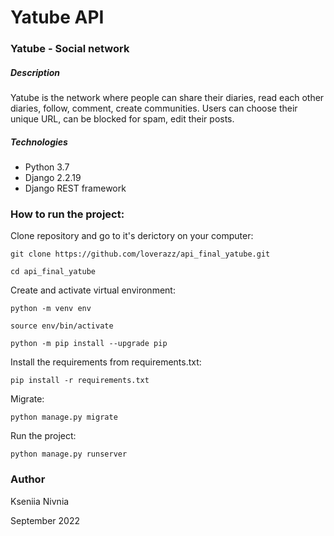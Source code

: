 # Yatube API

### Yatube - Social network

##### Description

Yatube is the network where people can share their diaries, read each other diaries, follow, comment, create communities. Users can choose their unique URL, can be blocked for spam, edit their posts.

##### Technologies

- Python 3.7
- Django 2.2.19
- Django REST framework

### How to run the project:

Clone repository and go to it's derictory on your computer:
```
git clone https://github.com/loverazz/api_final_yatube.git
```
```
cd api_final_yatube
```

Create and activate virtual environment:

```
python -m venv env
```
```
source env/bin/activate
```
```
python -m pip install --upgrade pip
```

Install the requirements from requirements.txt:
```
pip install -r requirements.txt
```

Migrate:
```
python manage.py migrate
```

Run the project:
```
python manage.py runserver
```



### Author
Kseniia Nivnia

September 2022
